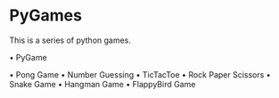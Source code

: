 # PyGames
This is a series of python games.

  • PyGame 
 

  
  • Pong Game
  • Number Guessing
  • TicTacToe
  • Rock Paper Scissors
  • Snake Game
  • Hangman Game
  • FlappyBird Game

